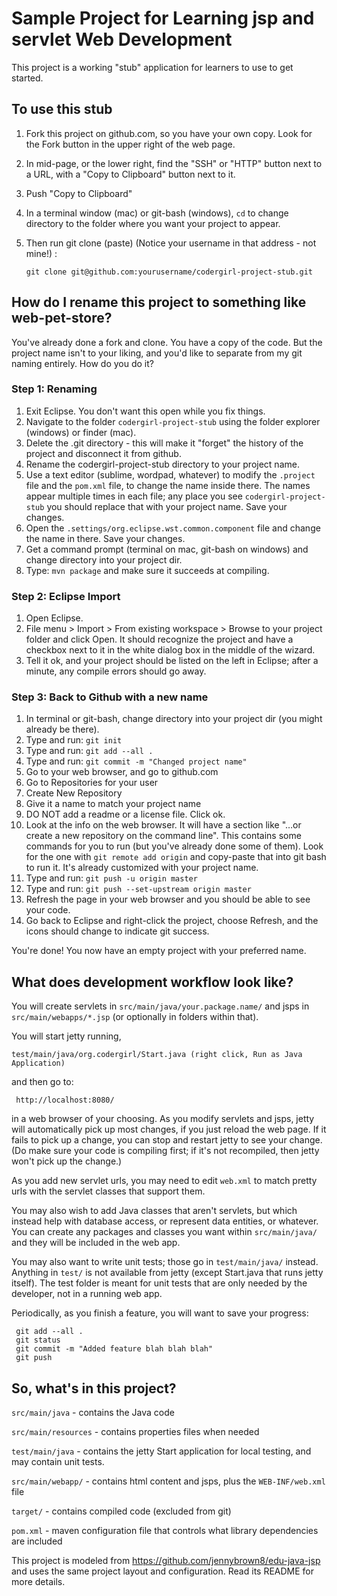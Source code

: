 # Sample Project for Learning jsp and servlet Web Development

This project is a working "stub" application for learners to use to get 
started.  

## To use this stub

1. Fork this project on github.com, so you have your own copy.
Look for the Fork button in the upper right of the web page.
2. In mid-page, or the lower right, find the "SSH" or "HTTP" button
next to a URL, with a "Copy to Clipboard" button next to it.
3. Push "Copy to Clipboard"
4. In a terminal window (mac) or git-bash (windows), `cd` to
change directory to the folder where you want your project to appear.
5. Then run git clone (paste) (Notice your username in that address - not mine!) :

     `git clone git@github.com:yourusername/codergirl-project-stub.git`


## How do I rename this project to something like web-pet-store?

You've already done a fork and clone.  You have a copy of the code.  But the project name
isn't to your liking, and you'd like to separate from my git naming entirely.  How do you
do it?

### Step 1: Renaming
1. Exit Eclipse.  You don't want this open while you fix things.
2. Navigate to the folder `codergirl-project-stub` using the folder explorer (windows) or finder (mac).
3. Delete the .git directory - this will make it "forget" the history of the project and disconnect
it from github.
4. Rename the codergirl-project-stub directory to your project name.
5. Use a text editor (sublime, wordpad, whatever) to modify the `.project` file and the `pom.xml` file,
to change the name inside there.  The names appear multiple times in each file; any place you see `codergirl-project-stub` you
should replace that with your project name. Save your changes.
6. Open the `.settings/org.eclipse.wst.common.component` file and change the name in there. Save your changes.
7. Get a command prompt (terminal on mac, git-bash on windows) and change directory into your project dir.
8. Type: `mvn package` and make sure it succeeds at compiling.

### Step 2: Eclipse Import

1. Open Eclipse.
2. File menu > Import > From existing workspace > Browse to your project folder and click Open.  It should
recognize the project and have a checkbox next to it in the white dialog box in the middle of the wizard.
3. Tell it ok, and your project should be listed on the left in Eclipse; after a minute, any compile errors
should go away.

### Step 3: Back to Github with a new name

1. In terminal or git-bash, change directory into your project dir (you might already be there).
2. Type and run: `git init`
3. Type and run: `git add --all .`
4. Type and run: `git commit -m "Changed project name"`
5. Go to your web browser, and go to github.com
6. Go to Repositories for your user
7. Create New Repository
8. Give it a name to match your project name
9. DO NOT add a readme or a license file.  Click ok.
10. Look at the info on the web browser.  It will have a section like "…or create a new repository on the command line".
This contains some commands for you to run (but you've already done some of them).  Look for the one with `git remote add origin`
and copy-paste that into git bash to run it.  It's already customized with your project name.
11. Type and run: `git push -u origin master`
12. Type and run: `git push --set-upstream origin master`
13. Refresh the page in your web browser and you should be able to see your code.
14. Go back to Eclipse and right-click the project, choose Refresh, and the icons should change to indicate git success.

You're done!  You now have an empty project with your preferred name.


## What does development workflow look like?

You will create servlets in `src/main/java/your.package.name/` and jsps in `src/main/webapps/*.jsp` (or
optionally in folders within that).  

You will start jetty running, 

    test/main/java/org.codergirl/Start.java (right click, Run as Java Application)

and then go to:

     http://localhost:8080/

in a web browser of your choosing.  As you modify servlets and jsps, jetty will automatically
pick up most changes, if you just reload the web page.  If it fails to pick up a change, you
can stop and restart jetty to see your change.  (Do make sure your code is compiling first; if
it's not recompiled, then jetty won't pick up the change.)

As you add new servlet urls, you may need to edit `web.xml` to match pretty urls with the
servlet classes that support them.

You may also wish to add Java classes that aren't servlets, but which instead help with 
database access, or represent data entities, or whatever.  You can create any packages
and classes you want within `src/main/java/` and they will be included in the web app.

You may also want to write unit tests; those go in `test/main/java/` instead.  Anything 
in `test/` is not available from jetty (except Start.java that runs jetty itself).  The
test folder is meant for unit tests that are only needed by the developer, not in a
running web app.

Periodically, as you finish a feature, you will want to save your progress:

     git add --all .
     git status
     git commit -m "Added feature blah blah blah" 
     git push

## So, what's in this project?

`src/main/java` - contains the Java code

`src/main/resources` - contains properties files when needed

`test/main/java` - contains the jetty Start application for local testing, and may contain unit tests.

`src/main/webapp/` - contains html content and jsps, plus the `WEB-INF/web.xml` file

`target/` - contains compiled code (excluded from git)

`pom.xml` - maven configuration file that controls what library dependencies are included

This project is modeled from https://github.com/jennybrown8/edu-java-jsp and uses the same project
layout and configuration.  Read its README for more details.

